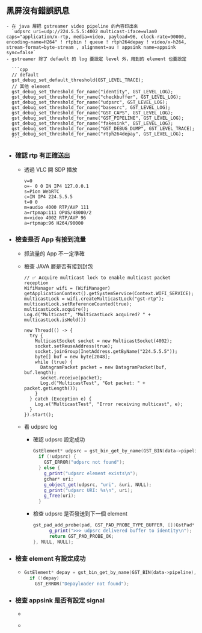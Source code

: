 ## 黑屏沒有錯誤訊息
	- 在 java 層把 gstreamer video pipeline 的內容印出來
	  `udpsrc uri=udp://224.5.5.5:4002 multicast-iface=wlan0 caps="application/x-rtp, media=video, payload=96, clock-rate=90000, encoding-name=H264" ! rtpbin ! queue ! rtph264depay ! video/x-h264, stream-format=byte-stream , alignment=au ! appsink name=appsink sync=false`
	- gstreamer 除了 default 的 log 要設定 level 外，用到的 element 也要設定
	  
	  ```cpp
	  // default
	  gst_debug_set_default_threshold(GST_LEVEL_TRACE);
	  // 其他 element
	  gst_debug_set_threshold_for_name("identity", GST_LEVEL_LOG);
	  gst_debug_set_threshold_for_name("checkbuffer", GST_LEVEL_LOG);
	  gst_debug_set_threshold_for_name("udpsrc", GST_LEVEL_LOG);
	  gst_debug_set_threshold_for_name("basesrc", GST_LEVEL_LOG);
	  gst_debug_set_threshold_for_name("GST_CAPS", GST_LEVEL_LOG);
	  gst_debug_set_threshold_for_name("GST_PIPELINE", GST_LEVEL_LOG);
	  gst_debug_set_threshold_for_name("fakesink", GST_LEVEL_LOG);
	  gst_debug_set_threshold_for_name("GST_DEBUG_DUMP", GST_LEVEL_TRACE);
	  gst_debug_set_threshold_for_name("rtph264depay", GST_LEVEL_LOG);
	  ```
- ### 確認 rtp 有正確送出
	- 透過 VLC 開 SDP 播放
	  
	  ```sdp
	  v=0
	  o=- 0 0 IN IP4 127.0.0.1
	  s=Pion WebRTC
	  c=IN IP4 224.5.5.5
	  t=0 0
	  m=audio 4000 RTP/AVP 111
	  a=rtpmap:111 OPUS/48000/2
	  m=video 4002 RTP/AVP 96
	  a=rtpmap:96 H264/90000
	  ```
- ### 檢查是否 App 有接到流量
	- 抓流量的 App 不一定準確
	- 檢查 JAVA 層是否有接到封包
	  
	  ```
	  // ✅ Acquire multicast lock to enable multicast packet reception
	  WifiManager wifi = (WifiManager) getApplicationContext().getSystemService(Context.WIFI_SERVICE);
	  multicastLock = wifi.createMulticastLock("gst-rtp");
	  multicastLock.setReferenceCounted(true);
	  multicastLock.acquire();
	  Log.d("Multicast", "MulticastLock acquired? " + multicastLock.isHeld())
	  
	  new Thread(() -> {
	    try {
	      MulticastSocket socket = new MulticastSocket(4002);
	      socket.setReuseAddress(true);
	      socket.joinGroup(InetAddress.getByName("224.5.5.5"));
	      byte[] buf = new byte[2048];
	      while (true) {
	        DatagramPacket packet = new DatagramPacket(buf, buf.length);
	        socket.receive(packet);
	        Log.d("MulticastTest", "Got packet: " + packet.getLength());
	      }
	    } catch (Exception e) {
	      Log.e("MulticastTest", "Error receiving multicast", e);
	    }
	  }).start();
	  ```
	- 看 udpsrc log
		- 確認 udpsrc 設定成功
		  
		  ```cpp
		  GstElement* udpsrc = gst_bin_get_by_name(GST_BIN(data->pipeline), "udpsrc0");
		    if (!udpsrc) {
		      GST_ERROR("udpsrc not found");
		    } else {
		      g_print("udpsrc element exists\n");
		      gchar* uri;
		      g_object_get(udpsrc, "uri", &uri, NULL);
		      g_print("udpsrc URI: %s\n", uri);
		      g_free(uri);
		    }
		  ```
		- 檢查 udpsrc 是否發送到下一個 element
		  
		  ```cpp
		  gst_pad_add_probe(pad, GST_PAD_PROBE_TYPE_BUFFER, [](GstPad* pad, GstPadProbeInfo* info, gpointer user_data) -> GstPadProbeReturn {
		        g_print(">>> udpsrc delivered buffer to identity\n");
		        return GST_PAD_PROBE_OK; 
		  }, NULL, NULL);
		  ```
- ### 檢查 element 有設定成功
	- ```cpp
	  GstElement* depay = gst_bin_get_by_name(GST_BIN(data->pipeline), "rtph264depay");
	    if (!depay)
	      GST_ERROR("Depayloader not found");
	  ```
- ### 檢查 appsink 是否有設定 signal
	- ```cpp
	  ```
	-